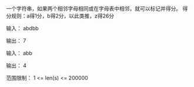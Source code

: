 一个字符串，如果两个相邻字母相同或在字母表中相邻，就可以标记并得分。
得分规则：a得1分，b得2分，以此类推，z得26分

输入：
abdbb

输出：
7

输入：
abb

输出：
4

范围限制：
1 <= len(s) <= 200000
